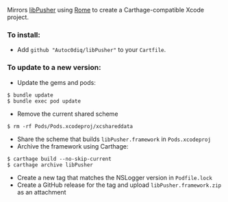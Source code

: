 Mirrors [libPusher](https://github.com/lukeredpath/libPusher) using [Rome](https://github.com/neonichu/Rome) to create a Carthage-compatible Xcode project.

### To install:

- Add `github "Autoc0diq/libPusher"` to your `Cartfile`.

### To update to a new version:

- Update the gems and pods:
```
$ bundle update
$ bundle exec pod update
```
- Remove the current shared scheme
```
$ rm -rf Pods/Pods.xcodeproj/xcshareddata
```
- Share the scheme that builds `libPusher.framework` in `Pods.xcodeproj`
- Archive the framework using Carthage:
```
$ carthage build --no-skip-current
$ carthage archive libPusher
```
- Create a new tag that matches the NSLogger version in `Podfile.lock`
- Create a GitHub release for the tag and upload `libPusher.framework.zip` as an attachment
